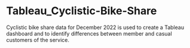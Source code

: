 # Tableau_Cyclistic-Bike-Share
 Cyclistic bike share data for December 2022 is used to create a Tableau dashboard and to identify differences between member and casual customers of the service.

